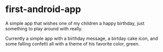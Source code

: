 # first-android-app

A simple app that wishes one of my children a happy birthday, just something to play around with really.

Currently a simple app with a birthday message, a birtday cake icon, and some falling confetti all with a theme of his favorite color, green.
